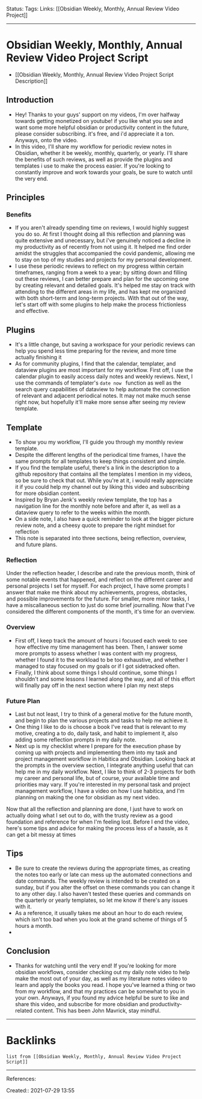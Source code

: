 Status: 
Tags: 
Links: [[Obsidian Weekly, Monthly, Annual Review Video Project]]
___
# Obsidian Weekly, Monthly, Annual Review Video Project Script
- [[Obsidian Weekly, Monthly, Annual Review Video Project Script Description]]
## Introduction
- Hey! Thanks to your guys' support on my videos, I'm over halfway towards getting monetized on youtube! if you like what you see and want some more helpful obsidian or  productivity content in the future, please consider subscribing. it's free, and i'd appreciate it a ton. Anyways, onto the video.
- In this video, I'll share my workflow for periodic review notes in Obsidian, whether it be weekly, monthly, quarterly, or yearly. I'll share the benefits of such reviews, as well as provide the plugins and templates i use to make the process easier. If you're looking to constantly improve and work towards your goals, be sure to watch until the very end.
## Principles
### Benefits
- If you aren't already spending time on reviews, I would highly suggest you do so. At first I thought doing all this reflection and planning was quite extensive and unecessary, but i've genuinely noticed a decline in my productivity as of recently from not using it. It helped me find order amidst the struggles that accompanied the covid pandemic, allowing me to stay on top of my studies and projects for my personal development. 
- I use these periodic reviews to reflect on my progress within certain timeframes, ranging from a week to a year; by sitting down and filling out these reviews, I can better prepare and plan for the upcoming one by creating relevant and detailed goals. It's helped me stay on track with attending to the different areas in my life, and has kept me organized with both short-term and long-term projects. With that out of the way, let's start off with some plugins to help make the process frictionless and effective.
## Plugins
- It's a little change, but saving a workspace for your periodic reviews can help you spend less time preparing for the review, and more time actually finishing it
- As for community plugins, I find that the calendar, templater, and dataview plugins are most important for my workflow. First off, I use the calendar plugin to easily access daily notes and weekly reviews. Next, I use the commands of templater's `date now ` function as well as the search query capabilities of dataview to help automate the connection of relevant and adjacent periodical notes. It may not make much sense right now, but hopefully it'll make more sense after seeing my review template.
## Template
- To show you my workflow, I'll guide you through my monthly review template.
- Despite the different lengths of the periodical time frames, I have the same prompts for all templates to keep things consistent and simple.
- If you find the template useful, there's a link in the description to a github repository that contains all the templates I mention in my videos, so be sure to check that out. While you're at it, i would really appreciate it if you could help my channel out by liking this video and subscribing for more obsidian content. 
- Inspired by Bryan Jenk's weekly review template, the top has a navigation line for the monthly note before and after it, as well as a dataview query to refer to the weeks within the month.
- On a side note, I also have a quick reminder to look at the bigger picture review note, and a cheesy quote to prepare the right mindset for reflection
- This note is separated into three sections, being reflection, overview, and future plans.
### Reflection
Under the reflection header, I describe and rate the previous month, think of some notable events that happened, and reflect on the different career and personal projects I set for myself. For each project, I have some prompts I answer that make me think about my achievements, progress, obstacles, and possible improvements for the future. For smaller, more minor tasks, I have a miscallaneous section to just do some brief journalling. Now that I've considered the different components of the month, it's time for an overview.
### Overview
- First off, I keep track the amount of hours i focused each week to see how effective my time management has been. Then, I answer some more prompts to assess whether I was content with my progress, whether I found it to the workload to be too exhaustive, and whether I managed to stay focused on my goals or if I got sidetracked often.
- Finally, I think about some things I should continue, some things I shouldn't and some lessons I learned along the way, and all of this effort will finally pay off in the next section where I plan my next steps
### Future Plan
- Last but not least, I try to think of a general motive for the future month, and begin to plan the various projects and tasks to help me achieve it.
- One thing I like to do is choose a book I've read that is relevant to my motive, creating a to do, daily task, and habit to implement it, also adding some reflection prompts in my daily note.
- Next up is my checklist where I prepare for the execution phase by coming up with projects and implementing them into my task and project management workflow in Habitica and Obsidian. Looking back at the prompts in the overview section, I integrate anything useful that can help me in my daily workflow. Next, I like to think of 2-3 projects for both my career and personal life, but of course, your available time and priorities may vary.  If you're interested in my personal task and project management workflow, I have a video on how I use habitica, and I'm planning on making the one for obsidian as my next video.

Now that all the reflection and planning are done, I just have to work on actually doing what I set out to do, with the trusty review as a good foundation and reference for when I'm feeling lost. Before I end the video, here's some tips and advice for making the process less of a hassle, as it can get a bit messy at times
## Tips
- Be sure to create the reviews during the appropriate times, as creating the notes too early or late can mess up the automated connections and date commands. The weekly review is intended to be created on a sunday, but if you alter the offset on these commands you can change it to any other day. I also haven't tested these queries and commands on the quarterly or yearly templates, so let me know if there's any issues with it.
- As a reference, it usually takes me about an hour to do each review, which isn't too bad when you look at the grand scheme of things of 5 hours a month.
- 
## Conclusion
- Thanks for watching until the very end! If you're looking for more obsidian workflows, consider checking out my daily note video to help make the most out of your day, as well as my literature notes video to learn and apply the books you read. I hope you've learned a thing or two from my workflow, and that my practices can be somewhat to you in your own. Anyways, if you found my advice helpful be sure to like and share this video, and subscribe for more obsidian and productivity-related content. This has been John Mavrick, stay mindful.
___
# Backlinks
```dataview
list from [[Obsidian Weekly, Monthly, Annual Review Video Project Script]]
```
___
References:

Created:: 2021-07-29 13:55
